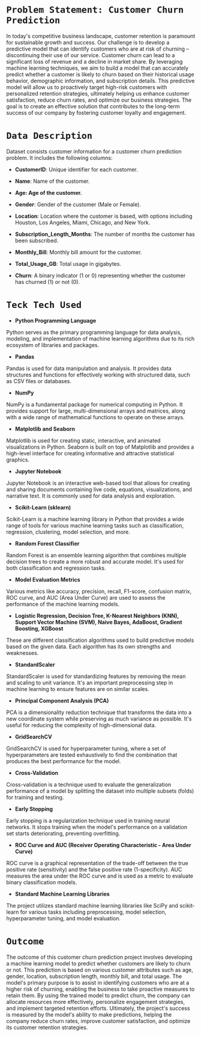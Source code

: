 # `Problem Statement: Customer Churn Prediction`

In today's competitive business landscape, customer retention is paramount for sustainable growth and success. Our challenge is to develop a predictive model that can identify customers who are at risk of churning – discontinuing their use of our service. Customer churn can lead to a significant loss of revenue and a decline in market share. By leveraging machine learning techniques, we aim to build a model that can accurately predict whether a customer is likely to churn based on their historical usage behavior, demographic information, and subscription details. This predictive model will allow us to proactively target high-risk customers with personalized retention strategies, ultimately helping us enhance customer satisfaction, reduce churn rates, and optimize our business strategies. The goal is to create an effective solution that contributes to the long-term success of our company by fostering customer loyalty and engagement.

# `Data Description`
Dataset consists customer information for a customer churn prediction problem. It includes the following columns:

* **CustomerID**: Unique identifier for each customer.


* **Name**: Name of the customer.


* **Age: Age of the customer.**


* **Gender**: Gender of the customer (Male or Female).


* **Location**: Location where the customer is based, with options including Houston, Los Angeles, Miami, Chicago, and New York.


* **Subscription_Length_Months**: The number of months the customer has been subscribed.


* **Monthly_Bill**: Monthly bill amount for the customer.


* **Total_Usage_GB**: Total usage in gigabytes.


* **Churn**: A binary indicator (1 or 0) representing whether the customer has churned (1) or not (0).

# `Teck Tech Used`
* **Python Programming Language**

Python serves as the primary programming language for data analysis, modeling, and implementation of machine learning algorithms due to its rich ecosystem of libraries and packages.

* **Pandas**

Pandas is used for data manipulation and analysis. It provides data structures and functions for effectively working with structured data, such as CSV files or databases.

* **NumPy**

NumPy is a fundamental package for numerical computing in Python. It provides support for large, multi-dimensional arrays and matrices, along with a wide range of mathematical functions to operate on these arrays.

* **Matplotlib and Seaborn**

Matplotlib is used for creating static, interactive, and animated visualizations in Python. Seaborn is built on top of Matplotlib and provides a high-level interface for creating informative and attractive statistical graphics.

* **Jupyter Notebook**

Jupyter Notebook is an interactive web-based tool that allows for creating and sharing documents containing live code, equations, visualizations, and narrative text. It is commonly used for data analysis and exploration.

* **Scikit-Learn (sklearn)**

Scikit-Learn is a machine learning library in Python that provides a wide range of tools for various machine learning tasks such as classification, regression, clustering, model selection, and more.

* **Random Forest Classifier**

Random Forest is an ensemble learning algorithm that combines multiple decision trees to create a more robust and accurate model. It's used for both classification and regression tasks.


* **Model Evaluation Metrics**

Various metrics like accuracy, precision, recall, F1-score, confusion matrix, ROC curve, and AUC (Area Under Curve) are used to assess the performance of the machine learning models.


* **Logistic Regression, Decision Tree, K-Nearest Neighbors (KNN), Support Vector Machine (SVM), Naive Bayes, AdaBoost, Gradient Boosting, XGBoost**

These are different classification algorithms used to build predictive models based on the given data. Each algorithm has its own strengths and weaknesses.


* **StandardScaler**

StandardScaler is used for standardizing features by removing the mean and scaling to unit variance. It's an important preprocessing step in machine learning to ensure features are on similar scales.


* **Principal Component Analysis (PCA)**

PCA is a dimensionality reduction technique that transforms the data into a new coordinate system while preserving as much variance as possible. It's useful for reducing the complexity of high-dimensional data.


* **GridSearchCV**

GridSearchCV is used for hyperparameter tuning, where a set of hyperparameters are tested exhaustively to find the combination that produces the best performance for the model.


* **Cross-Validation**

Cross-validation is a technique used to evaluate the generalization performance of a model by splitting the dataset into multiple subsets (folds) for training and testing.


* **Early Stopping**

Early stopping is a regularization technique used in training neural networks. It stops training when the model's performance on a validation set starts deteriorating, preventing overfitting.

* **ROC Curve and AUC (Receiver Operating Characteristic - Area Under Curve)**

ROC curve is a graphical representation of the trade-off between the true positive rate (sensitivity) and the false positive rate (1-specificity). AUC measures the area under the ROC curve and is used as a metric to evaluate binary classification models.


* **Standard Machine Learning Libraries**

The project utilizes standard machine learning libraries like SciPy and scikit-learn for various tasks including preprocessing, model selection, hyperparameter tuning, and model evaluation.


# `Outcome`
The outcome of this customer churn prediction project involves developing a machine learning model to predict whether customers are likely to churn or not. This prediction is based on various customer attributes such as age, gender, location, subscription length, monthly bill, and total usage. The model's primary purpose is to assist in identifying customers who are at a higher risk of churning, enabling the business to take proactive measures to retain them. By using the trained model to predict churn, the company can allocate resources more effectively, personalize engagement strategies, and implement targeted retention efforts. Ultimately, the project's success is measured by the model's ability to make predictions, helping the company reduce churn rates, improve customer satisfaction, and optimize its customer retention strategies.


